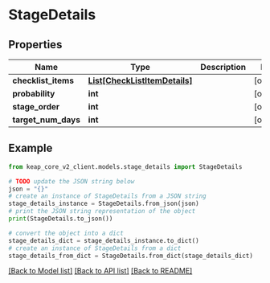 # StageDetails


## Properties

Name | Type | Description | Notes
------------ | ------------- | ------------- | -------------
**checklist_items** | [**List[CheckListItemDetails]**](CheckListItemDetails.md) |  | [optional] 
**probability** | **int** |  | [optional] 
**stage_order** | **int** |  | [optional] 
**target_num_days** | **int** |  | [optional] 

## Example

```python
from keap_core_v2_client.models.stage_details import StageDetails

# TODO update the JSON string below
json = "{}"
# create an instance of StageDetails from a JSON string
stage_details_instance = StageDetails.from_json(json)
# print the JSON string representation of the object
print(StageDetails.to_json())

# convert the object into a dict
stage_details_dict = stage_details_instance.to_dict()
# create an instance of StageDetails from a dict
stage_details_from_dict = StageDetails.from_dict(stage_details_dict)
```
[[Back to Model list]](../README.md#documentation-for-models) [[Back to API list]](../README.md#documentation-for-api-endpoints) [[Back to README]](../README.md)


